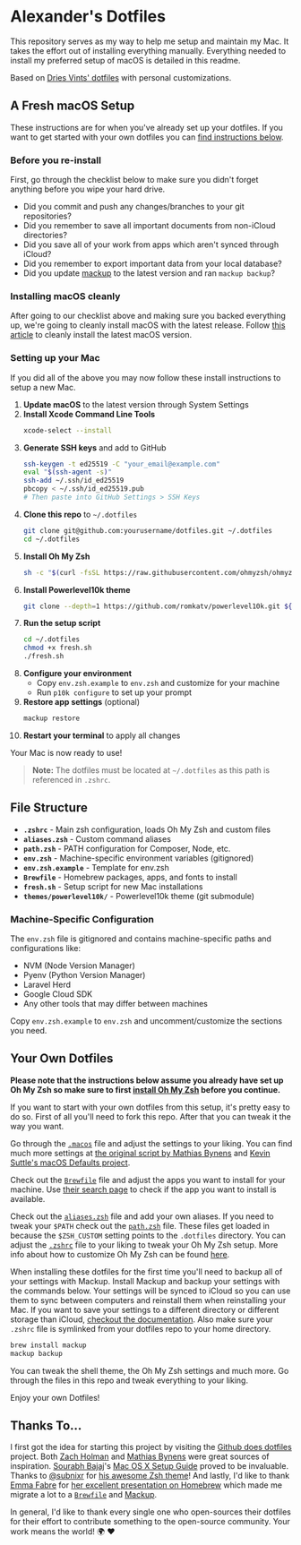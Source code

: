 # Alexander's Dotfiles

This repository serves as my way to help me setup and maintain my Mac. It takes the effort out of installing everything manually. Everything needed to install my preferred setup of macOS is detailed in this readme.

Based on [Dries Vints' dotfiles](https://driesvints.com/blog/getting-started-with-dotfiles) with personal customizations.

## A Fresh macOS Setup

These instructions are for when you've already set up your dotfiles. If you want to get started with your own dotfiles you can [find instructions below](#your-own-dotfiles).

### Before you re-install

First, go through the checklist below to make sure you didn't forget anything before you wipe your hard drive.

- Did you commit and push any changes/branches to your git repositories?
- Did you remember to save all important documents from non-iCloud directories?
- Did you save all of your work from apps which aren't synced through iCloud?
- Did you remember to export important data from your local database?
- Did you update [mackup](https://github.com/lra/mackup) to the latest version and ran `mackup backup`?

### Installing macOS cleanly

After going to our checklist above and making sure you backed everything up, we're going to cleanly install macOS with the latest release. Follow [this article](https://www.imore.com/how-do-clean-install-macos) to cleanly install the latest macOS version.

### Setting up your Mac

If you did all of the above you may now follow these install instructions to setup a new Mac.

1. **Update macOS** to the latest version through System Settings
2. **Install Xcode Command Line Tools**
   ```bash
   xcode-select --install
   ```
3. **Generate SSH keys** and add to GitHub
   ```bash
   ssh-keygen -t ed25519 -C "your_email@example.com"
   eval "$(ssh-agent -s)"
   ssh-add ~/.ssh/id_ed25519
   pbcopy < ~/.ssh/id_ed25519.pub
   # Then paste into GitHub Settings > SSH Keys
   ```
4. **Clone this repo** to `~/.dotfiles`
   ```bash
   git clone git@github.com:yourusername/dotfiles.git ~/.dotfiles
   cd ~/.dotfiles
   ```
5. **Install Oh My Zsh**
   ```bash
   sh -c "$(curl -fsSL https://raw.githubusercontent.com/ohmyzsh/ohmyzsh/master/tools/install.sh)"
   ```
6. **Install Powerlevel10k theme**
   ```bash
   git clone --depth=1 https://github.com/romkatv/powerlevel10k.git ${ZSH_CUSTOM:-$HOME/.oh-my-zsh/custom}/themes/powerlevel10k
   ```
7. **Run the setup script**
   ```bash
   cd ~/.dotfiles
   chmod +x fresh.sh
   ./fresh.sh
   ```
8. **Configure your environment**
   - Copy `env.zsh.example` to `env.zsh` and customize for your machine
   - Run `p10k configure` to set up your prompt
9. **Restore app settings** (optional)
   ```bash
   mackup restore
   ```
10. **Restart your terminal** to apply all changes

Your Mac is now ready to use!

> **Note:** The dotfiles must be located at `~/.dotfiles` as this path is referenced in `.zshrc`.

## File Structure

- **`.zshrc`** - Main zsh configuration, loads Oh My Zsh and custom files
- **`aliases.zsh`** - Custom command aliases
- **`path.zsh`** - PATH configuration for Composer, Node, etc.
- **`env.zsh`** - Machine-specific environment variables (gitignored)
- **`env.zsh.example`** - Template for env.zsh
- **`Brewfile`** - Homebrew packages, apps, and fonts to install
- **`fresh.sh`** - Setup script for new Mac installations
- **`themes/powerlevel10k/`** - Powerlevel10k theme (git submodule)

### Machine-Specific Configuration

The `env.zsh` file is gitignored and contains machine-specific paths and configurations like:
- NVM (Node Version Manager)
- Pyenv (Python Version Manager)
- Laravel Herd
- Google Cloud SDK
- Any other tools that may differ between machines

Copy `env.zsh.example` to `env.zsh` and uncomment/customize the sections you need.

## Your Own Dotfiles

**Please note that the instructions below assume you already have set up Oh My Zsh so make sure to first [install Oh My Zsh](https://github.com/robbyrussell/oh-my-zsh#getting-started) before you continue.**

If you want to start with your own dotfiles from this setup, it's pretty easy to do so. First of all you'll need to fork this repo. After that you can tweak it the way you want.

Go through the [`.macos`](./.macos) file and adjust the settings to your liking. You can find much more settings at [the original script by Mathias Bynens](https://github.com/mathiasbynens/dotfiles/blob/master/.macos) and [Kevin Suttle's macOS Defaults project](https://github.com/kevinSuttle/MacOS-Defaults).

Check out the [`Brewfile`](./Brewfile) file and adjust the apps you want to install for your machine. Use [their search page](https://caskroom.github.io/search) to check if the app you want to install is available.

Check out the [`aliases.zsh`](./aliases.zsh) file and add your own aliases. If you need to tweak your `$PATH` check out the [`path.zsh`](./path.zsh) file. These files get loaded in because the `$ZSH_CUSTOM` setting points to the `.dotfiles` directory. You can adjust the [`.zshrc`](./.zshrc) file to your liking to tweak your Oh My Zsh setup. More info about how to customize Oh My Zsh can be found [here](https://github.com/robbyrussell/oh-my-zsh/wiki/Customization).

When installing these dotfiles for the first time you'll need to backup all of your settings with Mackup. Install Mackup and backup your settings with the commands below. Your settings will be synced to iCloud so you can use them to sync between computers and reinstall them when reinstalling your Mac. If you want to save your settings to a different directory or different storage than iCloud, [checkout the documentation](https://github.com/lra/mackup/blob/master/doc/README.md#storage). Also make sure your `.zshrc` file is symlinked from your dotfiles repo to your home directory. 

```zsh
brew install mackup
mackup backup
```

You can tweak the shell theme, the Oh My Zsh settings and much more. Go through the files in this repo and tweak everything to your liking.

Enjoy your own Dotfiles!

## Thanks To...

I first got the idea for starting this project by visiting the [Github does dotfiles](https://dotfiles.github.io/) project. Both [Zach Holman](https://github.com/holman/dotfiles) and [Mathias Bynens](https://github.com/mathiasbynens/dotfiles) were great sources of inspiration. [Sourabh Bajaj](https://twitter.com/sb2nov/)'s [Mac OS X Setup Guide](http://sourabhbajaj.com/mac-setup/) proved to be invaluable. Thanks to [@subnixr](https://github.com/subnixr) for [his awesome Zsh theme](https://github.com/subnixr/minimal)! And lastly, I'd like to thank [Emma Fabre](https://twitter.com/anahkiasen) for [her excellent presentation on Homebrew](https://speakerdeck.com/anahkiasen/a-storm-homebrewin) which made me migrate a lot to a [`Brewfile`](./Brewfile) and [Mackup](https://github.com/lra/mackup).

In general, I'd like to thank every single one who open-sources their dotfiles for their effort to contribute something to the open-source community. Your work means the world! :earth_africa: :heart:

